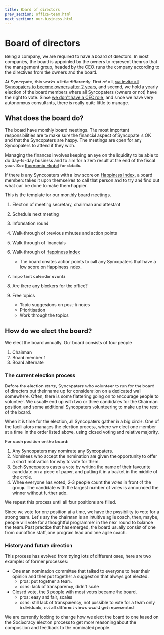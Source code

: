 ```yaml
---
title: Board of directors
prev_section: office-team.html
next_section: our-business.html
---
```


Board of directors
==================

Being a company, we are required to have a board of directors. In most companies, the board is appointed by the owners to represent them so that the management group, headed by the CEO, runs the company according to the directives from the owners and the board.

At Syncopate, this works a little differently. First of all, [we invite all Syncopaters to become owners after 2 years](ownership-model.html), and second, we hold a yearly election of the board members where all Syncopaters (owners or not) have the right to vote. Since [we don't have a CEO role](decisions.html), and since we have very autonomous consultants, there is really quite little to manage.

What does the board do?
-----------------------

The board have monthly board meetings. The most important responsibilities are to make sure the financial aspect of Syncopate is OK and that the Syncopaters are happy. The meetings are open for any Syncopaters to attend if they wish.

Managing the finances involves keeping an eye on the liquidity to be able to do day-to-day business and to aim for a zero result at the end of the fiscal year. See [Economic Model](economic-model.html) for details.

If there is any Syncopaters with a low score on [Happiness Index](happiness-index.html), a board members takes it upon themselves to call that person and to try and find out what can be done to make them happier.

This is the template for our monthly board meetings.

1.  Election of meeting secretary, chairman and attestant
2.  Schedule next meeting
3.  Information round
4.  Walk-through of previous minutes and action points
5.  Walk-through of financials
6.  Walk-through of [Happiness Index](happiness-index.html)
    -   The board creates action points to call any Syncopaters that have a low score on Happiness Index.

7.  Important calendar events
8.  Are there any blockers for the office?
9.  Free topics
    -   Topic suggestions on post-it notes
    -   Prioritisation
    -   Work through the topics

How do we elect the board?
--------------------------

We elect the board annually. Our board consists of four people

1.  Chairman
2.  Board member 1
3.  Board alternate

### The current election process

Before the election starts, Syncopaters who volunteer to run for the board of directors put their name up for consideration on a dedicated wall somewhere. Often, there is some flattering going on to encourage people to volunteer. We usually end up with two or three candidates for the Chairman position, and some additional Syncopaters volunteering to make up the rest of the board.

When it is time for the election, all Syncopaters gather in a big circle. One of the facilitators manages the election process, where we elect one member at a time, in the order listed above, using closed voting and relative majority.

For each position on the board:

1.  Any Syncopaters may nominate any Syncopaters.
2.  Nominees who accept the nomination are given the opportunity to offer a short motivation for why to vote for them.
3.  Each Syncopaters casts a vote by writing the name of their favourite candidate on a piece of paper, and putting it in a basket in the middle of the circle.
4.  When everyone has voted, 2-3 people count the votes in front of the group. The candidate with the largest number of votes is announced the winner without further ado.

We repeat this process until all four positions are filled.

Since we vote for one position at a time, we have the possibility to vote for a strong team. Let's say the chairman is an intuitive agile coach, then, maybe, people will vote for a thoughtful programmer in the next round to balance the team.
Past practice that has emerged, the board usually consist of one from our office staff, one program lead and one agile coach.

### History and future direction

This process has evolved from trying lots of different ones, here are two examples of former processes:

-   One man nomination committee that talked to everyone to hear their opinion and then put together a suggestion that always got elected.
    -   pros: put together a team.
    -   cons: lack of transparency, didn't scale
-   Closed vote, the 3 people with most votes became the board.
    -   pros: easy and fair, scales
    -   cons: still lack of transparency, not possible to vote for a team only individuals, not all different views would get represented

We are currently looking to change how we elect the board to one based on the Sociocracy election process to get more reasoning about the composition and feedback to the nominated people.
